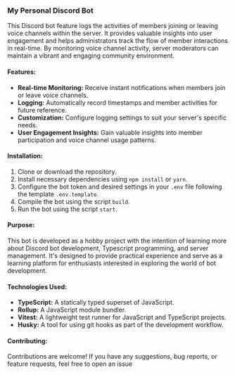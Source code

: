 ### My Personal Discord Bot

This Discord bot feature logs the activities of members joining or leaving voice channels within the server. It provides
valuable insights into user engagement and helps administrators track the flow of member interactions in real-time. By
monitoring voice channel activity, server moderators can maintain a vibrant and engaging community environment.

#### Features:

- **Real-time Monitoring:** Receive instant notifications when members join or leave voice channels.
- **Logging:** Automatically record timestamps and member activities for future reference.
- **Customization:** Configure logging settings to suit your server's specific needs.
- **User Engagement Insights:** Gain valuable insights into member participation and voice channel usage patterns.

#### Installation:

1. Clone or download the repository.
2. Install necessary dependencies using `npm install` or `yarn`.
3. Configure the bot token and desired settings in your `.env` file following the template `.env.template`.
4. Compile the bot using the script `build`.
5. Run the bot using the script `start`.

#### Purpose:

This bot is developed as a hobby project with the intention of learning more about Discord bot development, Typescript
programming, and server management. It's designed to provide practical experience and serve as a learning platform for
enthusiasts interested in exploring the world of bot development.

#### Technologies Used:

- **TypeScript:** A statically typed superset of JavaScript.
- **Rollup:** A JavaScript module bundler.
- **Vitest:** A lightweight test runner for JavaScript and TypeScript projects.
- **Husky:** A tool for using git hooks as part of the development workflow.

#### Contributing:

Contributions are welcome! If you have any suggestions, bug reports, or feature requests, feel free to open an issue
